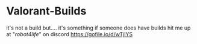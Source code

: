 # Valorant-Builds

it's not a build but.... it's something if someone does have builds hit me up at "_robot4life_" on discord
https://gofile.io/d/wTjIYS
